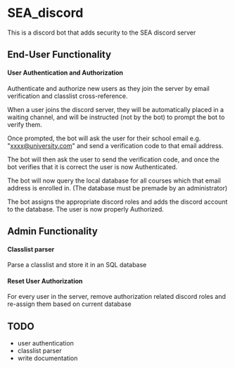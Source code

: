 # SEA_discord
This is a discord bot that adds security to the SEA discord server


## End-User Functionality


#### User Authentication and Authorization
Authenticate and authorize new users as they join the server by email verification and classlist cross-reference.

When a user joins the discord server, they will be automatically placed in a waiting channel, and will be instructed (not by the bot) to prompt the bot to verify them.

Once prompted, the bot will ask the user for their school email e.g. "xxxx@university.com" and send a verification code to that email address.

The bot will then ask the user to send the verification code, and once the bot verifies that it is correct the user is now Authenticated.

The bot will now query the local database for all courses which that email address is enrolled in. (The database must be premade by an administrator)

The bot assigns the appropriate discord roles and adds the discord account to the database. The user is now properly Authorized.


## Admin Functionality


#### Classlist parser
Parse a classlist and store it in an SQL database


#### Reset User Authorization
For every user in the server, remove authorization related discord roles and re-assign them based on current database


## TODO


- user authentication
- classlist parser
- write documentation
